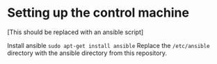 # Setting up the control machine

[This should be replaced with an ansible script]

Install ansible `sudo apt-get install ansible`
Replace the `/etc/ansible` directory with the ansible directory from this repository.
